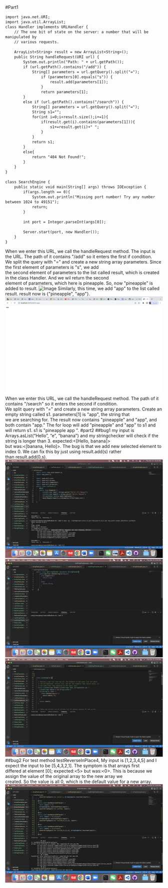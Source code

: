 #Part1
```
import java.net.URI;
import java.util.ArrayList;
class Handler implements URLHandler {
    // The one bit of state on the server: a number that will be manipulated by
    // various requests.

    ArrayList<String> result = new ArrayList<String>();
    public String handleRequest(URI url) {
        System.out.println("Path: " + url.getPath());
        if (url.getPath().contains("/add")) {
            String[] parameters = url.getQuery().split("=");
                if (parameters[0].equals("s")) {
                    result.add(parameters[1]);
                }
                return parameters[1];
        }
        else if (url.getPath().contains("/search")) {
            String[] parameters = url.getQuery().split("=");
            String s1="";
            for(int i=0;i<result.size();i+=1){
                if(result.get(i).contains(parameters[1])){
                    s1+=result.get(i)+" ";
                }
            }
            return s1;
        }
        else{
            return "404 Not Found!";
        }                       
    }
}

class SearchEngine {
    public static void main(String[] args) throws IOException {
        if(args.length == 0){
            System.out.println("Missing port number! Try any number between 1024 to 49151");
            return;
        }

        int port = Integer.parseInt(args[0]);

        Server.start(port, new Handler());
    }
}
```
When we enter this URL, we call the handleRequest method. The input is the URL. The path of it contains "/add" so it enters the first if condition.<br> We split the query with "=" and create a new string array parameters. Since the first element of parameters is "s", we add<br> the second element of parameters to the list called result, which is created in the class Handler. And we wil return the second<br> element of parameters, which here is pineapple. So, now "pineapple" is added to result.
![Image](screenshot1.png)
Similarly, this time, we add "app" to the list called result. result now is {"pineapple", "app"}.
![Image](screenshot2.png)
When we enter this URL, we call the handleRequest method. The path of it contains "/search" so it enters the second if condition.<br>
We split query with "=" and create a new string array parameters. Create an empty string called s1. parameters[1] is "app", the string that <br> we are searching for. The result now contains "pineapple" and "app", and both contain "app." The for loop will add "pineapple" and "app" to s1 and will return s1. s1 is "pineapple app ".
#part2
##bug1
my input is Arrays.asList(“Hello”, “e”, “banana”) and my stringchecker will check if the string is longer than 3. expected:<[Hello, banana]> <br>but was:<[banana, Hello]>. The bug is that we add new selected element to index 0. We can fix this by just using result.add(s) rather <br>than result.add(0,s).<br>
![Image](screenshot6.png)
![Image](screenshot5.png)
![Image](screenshot7.png)
##bug2
For test method testReverseInPlace4, My input is [1,2,3,4,5] and I expect the input to be [5,4,3,2,1]. The symptom is that arrays first <br>differed at element [0]; expected:<5> but was:<0>. This is because we assign the value of the original array to the new array we <br>created. So the value is all 0, which is the default value for a new array.<br>
![Image](screenshot8.png)